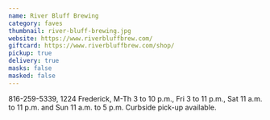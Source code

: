 ```yaml
---
name: River Bluff Brewing
category: faves
thumbnail: river-bluff-brewing.jpg
website: https://www.riverbluffbrew.com/
giftcard: https://www.riverbluffbrew.com/shop/
pickup: true
delivery: true
masks: false
masked: false
---
```

816-259-5339, 1224 Frederick, M-Th 3 to 10 p.m., Fri 3 to 11 p.m., Sat 11 a.m. to 11 p.m. and Sun 11 a.m. to 5 p.m. Curbside pick-up available.